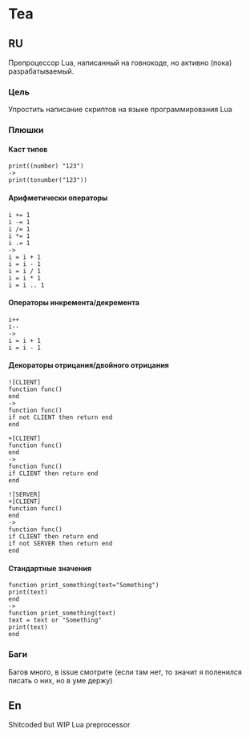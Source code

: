 # Tea

## RU
Препроцессор Lua, написанный на говнокоде, но активно (пока) разрабатываемый.
### Цель
Упростить написание скриптов на языке программирования Lua
### Плюшки
#### Каст типов
```
print((number) "123")
->
print(tonumber("123"))
```
#### Арифметически операторы
```
i += 1
i -= 1
i /= 1
i *= 1
i .= 1
->
i = i + 1
i = i - 1
i = i / 1
i = i * 1
i = i .. 1
```
#### Операторы инкремента/декремента
```
i++
i--
->
i = i + 1
i = i - 1
```
#### Декораторы отрицания/двойного отрицания
```
![CLIENT]
function func()
end
->
function func()
if not CLIENT then return end
end
```
```
+[CLIENT]
function func()
end
->
function func()
if CLIENT then return end
end
```
```
![SERVER]
+[CLIENT]
function func()
end
->
function func()
if CLIENT then return end
if not SERVER then return end
end
```
#### Стандартные значения
```
function print_something(text="Something")
print(text)
end
->
function print_something(text)
text = text or "Something"
print(text)
end
```
### Баги
Багов много, в issue смотрите (если там нет, то значит я поленился писать о них, но в уме держу)
## En
Shitcoded but WIP Lua preprocessor
